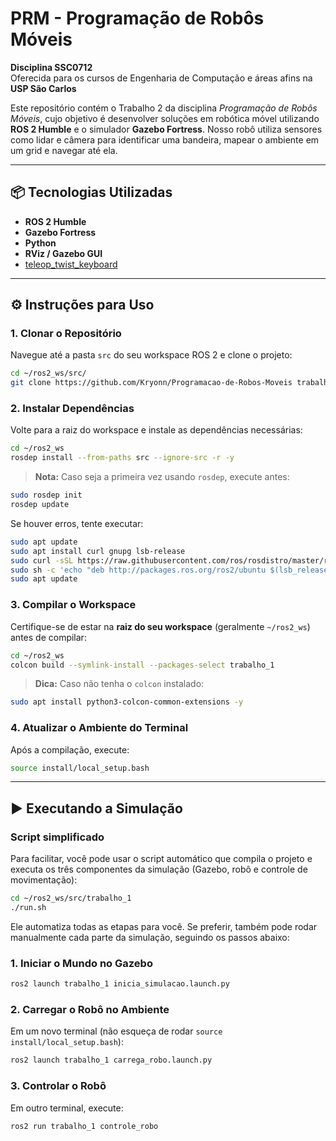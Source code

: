 # PRM - Programação de Robôs Móveis

**Disciplina SSC0712**  
Oferecida para os cursos de Engenharia de Computação e áreas afins na **USP São Carlos**

Este repositório contém o Trabalho 2 da disciplina *Programação de Robôs Móveis*, cujo objetivo é desenvolver soluções em robótica móvel utilizando **ROS 2 Humble** e o simulador **Gazebo Fortress**. Nosso robô utiliza sensores como lidar e câmera para identificar uma bandeira, mapear o ambiente em um grid e navegar até ela.

---

## 📦 Tecnologias Utilizadas

- **ROS 2 Humble**
- **Gazebo Fortress**
- **Python**
- **RViz / Gazebo GUI**
- [teleop_twist_keyboard](https://github.com/ros2/teleop_twist_keyboard)

---

## ⚙️ Instruções para Uso

### 1. Clonar o Repositório

Navegue até a pasta `src` do seu workspace ROS 2 e clone o projeto:

```bash
cd ~/ros2_ws/src/
git clone https://github.com/Kryonn/Programacao-de-Robos-Moveis trabalho_1
```

### 2. Instalar Dependências

Volte para a raiz do workspace e instale as dependências necessárias:

```bash
cd ~/ros2_ws
rosdep install --from-paths src --ignore-src -r -y
```

> **Nota:** Caso seja a primeira vez usando `rosdep`, execute antes:

```bash
sudo rosdep init
rosdep update
```

Se houver erros, tente executar:

```bash
sudo apt update
sudo apt install curl gnupg lsb-release
sudo curl -sSL https://raw.githubusercontent.com/ros/rosdistro/master/ros.asc | sudo apt-key add -
sudo sh -c 'echo "deb http://packages.ros.org/ros2/ubuntu $(lsb_release -cs) main" > /etc/apt/sources.list.d/ros2-latest.list'
sudo apt update
```

### 3. Compilar o Workspace

Certifique-se de estar na **raiz do seu workspace** (geralmente `~/ros2_ws`) antes de compilar:

```bash
cd ~/ros2_ws
colcon build --symlink-install --packages-select trabalho_1
```

> **Dica:** Caso não tenha o `colcon` instalado:

```bash
sudo apt install python3-colcon-common-extensions -y
```

### 4. Atualizar o Ambiente do Terminal

Após a compilação, execute:

```bash
source install/local_setup.bash
```

---

## ▶️ Executando a Simulação
### Script simplificado
Para facilitar, você pode usar o script automático que compila o projeto e executa os três componentes da simulação (Gazebo, robô e controle de movimentação):
```bash
cd ~/ros2_ws/src/trabalho_1
./run.sh
```
Ele automatiza todas as etapas para você. Se preferir, também pode rodar manualmente cada parte da simulação, seguindo os passos abaixo:

### 1. Iniciar o Mundo no Gazebo

```bash
ros2 launch trabalho_1 inicia_simulacao.launch.py
```

### 2. Carregar o Robô no Ambiente

Em um novo terminal (não esqueça de rodar `source install/local_setup.bash`):

```bash
ros2 launch trabalho_1 carrega_robo.launch.py
```

### 3. Controlar o Robô

Em outro terminal, execute:

```bash
ros2 run trabalho_1 controle_robo
```
